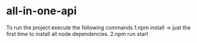 # all-in-one-api

To run the project execute the following commands
1.npm install -> just the first time to install all node dependencies.
2.npm run start 
